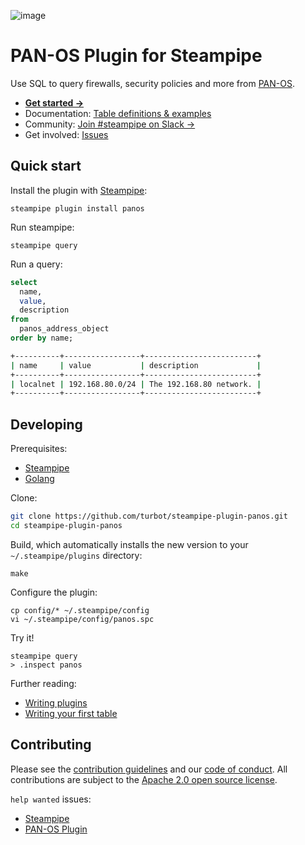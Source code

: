 ![image](https://hub.steampipe.io/images/plugins/turbot/panos-social-graphic.png)

# PAN-OS Plugin for Steampipe

Use SQL to query firewalls, security policies and more from [PAN-OS](https://docs.paloaltonetworks.com/pan-os).

- **[Get started →](https://hub.steampipe.io/plugins/turbot/panos)**
- Documentation: [Table definitions & examples](https://hub.steampipe.io/plugins/turbot/panos/tables)
- Community: [Join #steampipe on Slack →](https://turbot.com/community/join)
- Get involved: [Issues](https://github.com/turbot/steampipe-plugin-panos/issues)

## Quick start

Install the plugin with [Steampipe](https://steampipe.io):

```shell
steampipe plugin install panos
```

Run steampipe:

```shell
steampipe query
```

Run a query:

```sql
select
  name,
  value,
  description
from
  panos_address_object
order by name;
```

```sh
+----------+-----------------+-------------------------+
| name     | value           | description             |
+----------+-----------------+-------------------------+
| localnet | 192.168.80.0/24 | The 192.168.80 network. |
+----------+-----------------+-------------------------+
```

## Developing

Prerequisites:

- [Steampipe](https://steampipe.io/downloads)
- [Golang](https://golang.org/doc/install)

Clone:

```sh
git clone https://github.com/turbot/steampipe-plugin-panos.git
cd steampipe-plugin-panos
```

Build, which automatically installs the new version to your `~/.steampipe/plugins` directory:

```shell
make
```

Configure the plugin:

```shell
cp config/* ~/.steampipe/config
vi ~/.steampipe/config/panos.spc
```

Try it!

```shell
steampipe query
> .inspect panos
```

Further reading:

- [Writing plugins](https://steampipe.io/docs/develop/writing-plugins)
- [Writing your first table](https://steampipe.io/docs/develop/writing-your-first-table)

## Contributing

Please see the [contribution guidelines](https://github.com/turbot/steampipe/blob/main/CONTRIBUTING.md) and our [code of conduct](https://github.com/turbot/steampipe/blob/main/CODE_OF_CONDUCT.md). All contributions are subject to the [Apache 2.0 open source license](https://github.com/turbot/steampipe-plugin-prometheus/blob/main/LICENSE).

`help wanted` issues:

- [Steampipe](https://github.com/turbot/steampipe/labels/help%20wanted)
- [PAN-OS Plugin](https://github.com/turbot/steampipe-plugin-panos/labels/help%20wanted)
